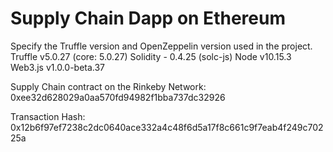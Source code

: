 # Supply Chain Dapp on Ethereum

Specify the Truffle version and OpenZeppelin version used in the project.
Truffle v5.0.27 (core: 5.0.27)
Solidity - 0.4.25 (solc-js)
Node v10.15.3
Web3.js v1.0.0-beta.37


Supply Chain contract on the Rinkeby Network: 0xee32d628029a0aa570fd94982f1bba737dc32926

Transaction Hash:
0x12b6f97ef7238c2dc0640ace332a4c48f6d5a17f8c661c9f7eab4f249c70225a
